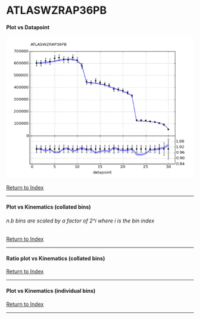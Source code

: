 ATLASWZRAP36PB
==============
#### Plot vs Datapoint 
[![ATLASWZRAP36PB datapoints](ATLASWZRAP36PB.png)](ATLASWZRAP36PB.pdf) 

[Return to Index](../index.html)

------------- 
#### Plot vs Kinematics (collated bins) 
###### n.b bins are scaled by a factor of 2^i where i is the bin index  
      
[Return to Index](../index.html)

------------- 
#### Ratio plot vs Kinematics (collated bins) 
      
[Return to Index](../index.html)

------------- 
#### Plot vs Kinematics (individual bins) 
      
[Return to Index](../index.html)

------------- 
